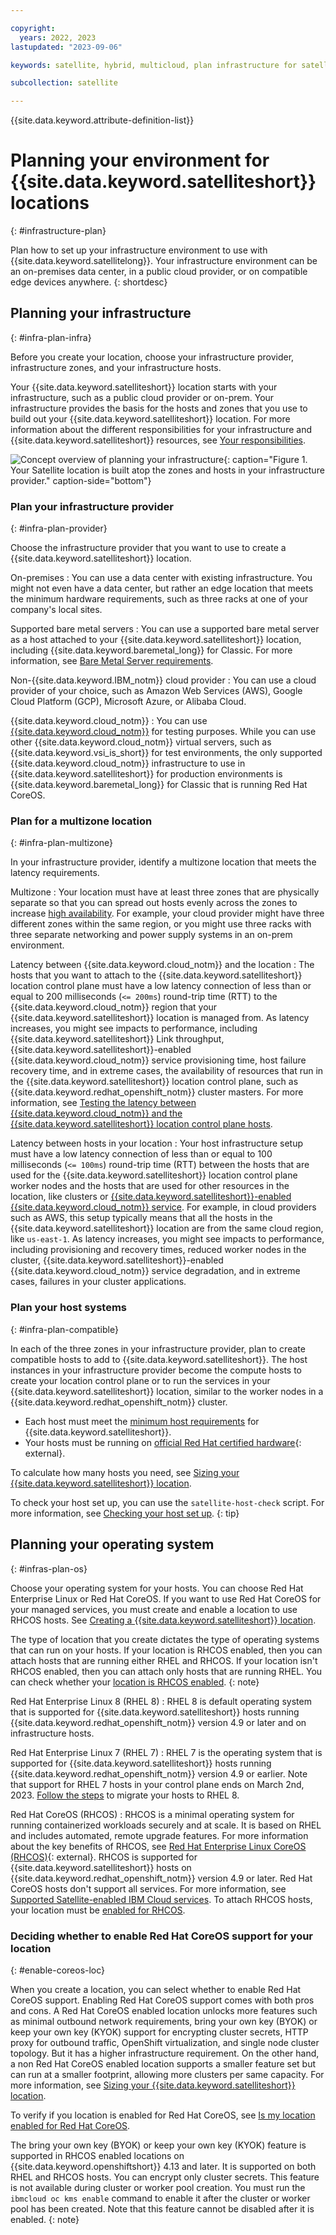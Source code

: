 ```yaml
---

copyright:
  years: 2022, 2023
lastupdated: "2023-09-06"

keywords: satellite, hybrid, multicloud, plan infrastructure for satellite, satellite infrastructure, satellite supported os, satellite supported providers, satellite third party hosts

subcollection: satellite

---
```


{{site.data.keyword.attribute-definition-list}}


# Planning your environment for {{site.data.keyword.satelliteshort}} locations
{: #infrastructure-plan}

Plan how to set up your infrastructure environment to use with {{site.data.keyword.satellitelong}}. Your infrastructure environment can be an on-premises data center, in a public cloud provider, or on compatible edge devices anywhere.
{: shortdesc}

## Planning your infrastructure
{: #infra-plan-infra}

Before you create your location, choose your infrastructure provider, infrastructure zones, and your infrastructure hosts.

Your {{site.data.keyword.satelliteshort}} location starts with your infrastructure, such as a public cloud provider or on-prem. Your infrastructure provides the basis for the hosts and zones that you use to build out your {{site.data.keyword.satelliteshort}} location. For more information about the different responsibilities for your infrastructure and {{site.data.keyword.satelliteshort}} resources, see [Your responsibilities](/docs/satellite?topic=satellite-responsibilities).


![Concept overview of planning your infrastructure](/images/plan-sat-envirn.svg){: caption="Figure 1. Your Satellite location is built atop the zones and hosts in your infrastructure provider." caption-side="bottom"}

### Plan your infrastructure provider
{: #infra-plan-provider}

Choose the infrastructure provider that you want to use to create a {{site.data.keyword.satelliteshort}} location.

On-premises
:    You can use a data center with existing infrastructure. You might not even have a data center, but rather an edge location that meets the minimum hardware requirements, such as three racks at one of your company's local sites.
    
Supported bare metal servers
:    You can use a supported bare metal server as a host attached to your {{site.data.keyword.satelliteshort}} location, including {{site.data.keyword.baremetal_long}} for Classic. For more information, see [Bare Metal Server requirements](/docs/satellite?topic=satellite-assign-bare-metal#setup-bare-metal).

Non-{{site.data.keyword.IBM_notm}} cloud provider
:    You can use a cloud provider of your choice, such as Amazon Web Services (AWS), Google Cloud Platform (GCP), Microsoft Azure, or Alibaba Cloud.

{{site.data.keyword.cloud_notm}}
:    You can use [{{site.data.keyword.cloud_notm}}](/docs/satellite?topic=satellite-ibm) for testing purposes. While you can use other {{site.data.keyword.cloud_notm}} virtual servers, such as {{site.data.keyword.vsi_is_short}} for test environments, the only supported {{site.data.keyword.cloud_notm}} infrastructure to use in {{site.data.keyword.satelliteshort}} for production environments is {{site.data.keyword.baremetal_long}} for Classic that is running Red Hat CoreOS.

### Plan for a multizone location
{: #infra-plan-multizone}

In your infrastructure provider, identify a multizone location that meets the latency requirements.

Multizone
:    Your location must have at least three zones that are physically separate so that you can spread out hosts evenly across the zones to increase [high availability](/docs/satellite?topic=satellite-ha). For example, your cloud provider might have three different zones within the same region, or you might use three racks with three separate networking and power supply systems in an on-prem environment.
    
Latency between {{site.data.keyword.cloud_notm}} and the location
:    The hosts that you want to attach to the {{site.data.keyword.satelliteshort}} location control plane must have a low latency connection of less than or equal to 200 milliseconds (`<= 200ms`) round-trip time (RTT) to the {{site.data.keyword.cloud_notm}} region that your {{site.data.keyword.satelliteshort}} location is managed from. As latency increases, you might see impacts to performance, including {{site.data.keyword.satelliteshort}} Link throughput, {{site.data.keyword.satelliteshort}}-enabled {{site.data.keyword.cloud_notm}} service provisioning time, host failure recovery time, and in extreme cases, the availability of resources that run in the {{site.data.keyword.satelliteshort}} location control plane, such as {{site.data.keyword.redhat_openshift_notm}} cluster masters. For more information, see [Testing the latency between {{site.data.keyword.cloud_notm}} and the {{site.data.keyword.satelliteshort}} location control plane hosts](/docs/satellite?topic=satellite-host-latency-test#host-latency-mzr).
    
Latency between hosts in your location
:    Your host infrastructure setup must have a low latency connection of less than or equal to 100 milliseconds (`<= 100ms`) round-trip time (RTT) between the hosts that are used for the {{site.data.keyword.satelliteshort}} location control plane worker nodes and the hosts that are used for other resources in the location, like clusters or [{{site.data.keyword.satelliteshort}}-enabled {{site.data.keyword.cloud_notm}} service](/docs/satellite?topic=satellite-managed-services). For example, in cloud providers such as AWS, this setup typically means that all the hosts in the {{site.data.keyword.satelliteshort}} location are from the same cloud region, like `us-east-1`. As latency increases, you might see impacts to performance, including provisioning and recovery times, reduced worker nodes in the cluster, {{site.data.keyword.satelliteshort}}-enabled {{site.data.keyword.cloud_notm}} service degradation, and in extreme cases, failures in your cluster applications.

### Plan your host systems
{: #infra-plan-compatible}

In each of the three zones in your infrastructure provider, plan to create compatible hosts to add to {{site.data.keyword.satelliteshort}}. The host instances in your infrastructure provider become the compute hosts to create your location control plane or to run the services in your {{site.data.keyword.satelliteshort}} location, similar to the worker nodes in a {{site.data.keyword.redhat_openshift_notm}} cluster.
- Each host must meet the [minimum host requirements](/docs/satellite?topic=satellite-host-reqs) for {{site.data.keyword.satelliteshort}}.
- Your hosts must be running on [official Red Hat certified hardware](https://catalog.redhat.com/hardware){: external}.

To calculate how many hosts you need, see [Sizing your {{site.data.keyword.satelliteshort}} location](/docs/satellite?topic=satellite-location-sizing).

To check your host set up, you can use the `satellite-host-check` script. For more information, see [Checking your host set up](/docs/satellite?topic=satellite-host-network-check).
{: tip}

## Planning your operating system
{: #infras-plan-os}
  
Choose your operating system for your hosts. You can choose Red Hat Enterprise Linux or Red Hat CoreOS. If you want to use Red Hat CoreOS for your managed services, you must create and enable a location to use RHCOS hosts. See [Creating a {{site.data.keyword.satelliteshort}} location](/docs/satellite?topic=satellite-locations). 

The type of location that you create dictates the type of operating systems that can run on your hosts. If your location is RHCOS enabled, then you can attach hosts that are running either RHEL and RHCOS. If your location isn't RHCOS enabled, then you can attach only hosts that are running RHEL. You can check whether your [location is RHCOS enabled](/docs/satellite?topic=satellite-locations#verify-coreos-location).
{: note}

Red Hat Enterprise Linux 8 (RHEL 8)
:    RHEL 8 is default operating system that is supported for {{site.data.keyword.satelliteshort}} hosts running {{site.data.keyword.redhat_openshift_notm}} version 4.9 or later and on infrastructure hosts.

Red Hat Enterprise Linux 7 (RHEL 7)
:    RHEL 7 is the operating system that is supported for {{site.data.keyword.satelliteshort}} hosts running {{site.data.keyword.redhat_openshift_notm}} version 4.9 or earlier. Note that support for RHEL 7 hosts in your control plane ends on March 2nd, 2023. [Follow the steps](/docs/satellite?topic=satellite-host-update-location#migrate-cp-rhel8) to migrate your hosts to RHEL 8.
    
Red Hat CoreOS (RHCOS)
:    RHCOS is a minimal operating system for running containerized workloads securely and at scale. It is based on RHEL and includes automated, remote upgrade features. For more information about the key benefits of RHCOS, see [Red Hat Enterprise Linux CoreOS (RHCOS)](https://docs.openshift.com/container-platform/4.10/architecture/architecture-rhcos.html){: external}. RHCOS is supported for {{site.data.keyword.satelliteshort}} hosts on {{site.data.keyword.redhat_openshift_notm}} version 4.9 or later. Red Hat CoreOS hosts don't support all services. For more information, see [Supported Satellite-enabled IBM Cloud services](/docs/satellite?topic=satellite-managed-services). To attach RHCOS hosts, your location must be [enabled for RHCOS](/docs/satellite?topic=satellite-locations#verify-coreos-location).

### Deciding whether to enable Red Hat CoreOS support for your location
{: #enable-coreos-loc}

When you create a location, you can select whether to enable Red Hat CoreOS support. Enabling Red Hat CoreOS support comes with both pros and cons. A Red Hat CoreOS enabled location unlocks more features such as minimal outbound network requirements, bring your own key (BYOK) or keep your own key (KYOK) support for encrypting cluster secrets, HTTP proxy for outbound traffic, OpenShift virtualization, and single node cluster topology. But it has a higher infrastructure requirement. On the other hand, a non Red Hat CoreOS enabled location supports a smaller feature set but can run at a smaller footprint, allowing more clusters per same capacity. For more information, see [Sizing your {{site.data.keyword.satelliteshort}} location](/docs/satellite?topic=satellite-location-sizing).

To verify if you location is enabled for Red Hat CoreOS, see [Is my location enabled for Red Hat CoreOS](/docs/satellite?topic=satellite-locations#verify-coreos-location).

The bring your own key (BYOK) or keep your own key (KYOK) feature is supported in RHCOS enabled locations on {{site.data.keyword.openshiftshort}} 4.13 and later. It is supported on both RHEL and RHCOS hosts. You can encrypt only cluster secrets. This feature is not available during cluster or worker pool creation. You must run the `ibmcloud oc kms enable` command to enable it after the cluster or worker pool has been created. Note that this feature cannot be disabled after it is enabled.
{: note}





